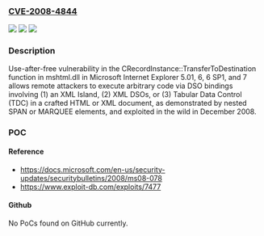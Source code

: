### [CVE-2008-4844](https://cve.mitre.org/cgi-bin/cvename.cgi?name=CVE-2008-4844)
![](https://img.shields.io/static/v1?label=Product&message=n%2Fa&color=blue)
![](https://img.shields.io/static/v1?label=Version&message=n%2Fa&color=blue)
![](https://img.shields.io/static/v1?label=Vulnerability&message=n%2Fa&color=brighgreen)

### Description

Use-after-free vulnerability in the CRecordInstance::TransferToDestination function in mshtml.dll in Microsoft Internet Explorer 5.01, 6, 6 SP1, and 7 allows remote attackers to execute arbitrary code via DSO bindings involving (1) an XML Island, (2) XML DSOs, or (3) Tabular Data Control (TDC) in a crafted HTML or XML document, as demonstrated by nested SPAN or MARQUEE elements, and exploited in the wild in December 2008.

### POC

#### Reference
- https://docs.microsoft.com/en-us/security-updates/securitybulletins/2008/ms08-078
- https://www.exploit-db.com/exploits/7477

#### Github
No PoCs found on GitHub currently.

